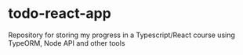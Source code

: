 # todo-react-app
Repository for storing my progress in a Typescript/React course using TypeORM, Node API and other tools
